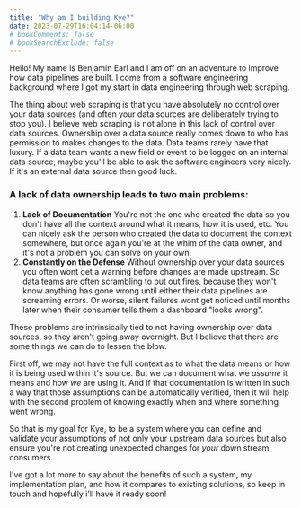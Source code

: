 ```yaml
---
title: "Why am I building Kye?"
date: 2023-07-29T16:04:14-06:00
# bookComments: false
# bookSearchExclude: false
---
```


Hello! My name is Benjamin Earl and I am off on an adventure to improve how data pipelines are built. I come from a software engineering background where I got my start in data engineering through web scraping.

The thing about web scraping is that you have absolutely no control over your data sources (and often your data sources are deliberately trying to stop you). I believe web scraping is not alone in this lack of control over data sources. Ownership over a data source really comes down to who has permission to makes changes to the data. Data teams rarely have that luxury. If a data team wants a new field or event to be logged on an internal data source, maybe you'll be able to ask the software engineers very nicely. If it's an external data source then good luck.

### A lack of data ownership leads to two main problems:
1. **Lack of Documentation** You're not the one who created the data so you don't have all the context around what it means, how it is used, etc. You can nicely ask the person who created the data to document the context somewhere, but once again you're at the whim of the data owner, and it's not a problem you can solve on your own.
2. **Constantly on the Defense** Without ownership over your data sources you often wont get a warning before changes are made upstream. So data teams are often scrambling to put out fires, because they won't know anything has gone wrong until either their data pipelines are screaming errors. Or worse, silent failures wont get noticed until months later when their consumer tells them a dashboard "looks wrong".

These problems are intrinsically tied to not having ownership over data sources, so they aren't going away overnight. But I believe that there are some things we can do to lessen the blow.

First off, we may not have the full context as to what the data means or how it is being used within it's source. But we can document what we *assume* it means and how *we* are using it. And if that documentation is written in such a way that those assumptions can be automatically verified, then it will help with the second problem of knowing exactly when and where something went wrong.

So that is my goal for Kye, to be a system where you can define and validate your assumptions of not only your upstream data sources but also ensure you're not creating unexpected changes for *your* down stream consumers.

I've got a lot more to say about the benefits of such a system, my implementation plan, and how it compares to existing solutions, so keep in touch and hopefully i'll have it ready soon!